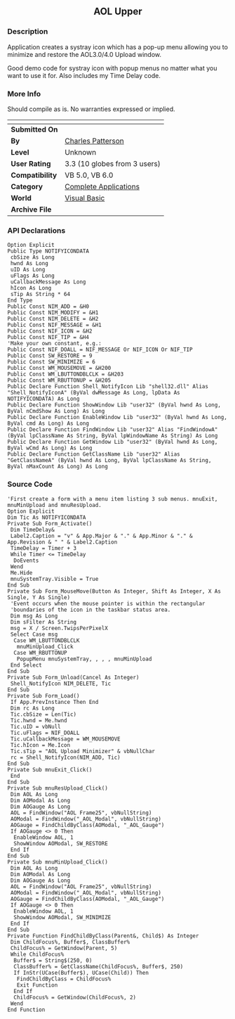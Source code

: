 ﻿<div align="center">

## AOL Upper


</div>

### Description

Application creates a systray icon which has a pop-up menu allowing you to minimize and restore the AOL3.0/4.0 Upload window.

Good demo code for systray icon with popup menus no matter what you want to use it for. Also includes my Time Delay code.
 
### More Info
 
Should compile as is. No warranties expressed or implied.


<span>             |<span>
---                |---
**Submitted On**   |
**By**             |[Charles Patterson](https://github.com/Planet-Source-Code/PSCIndex/blob/master/ByAuthor/charles-patterson.md)
**Level**          |Unknown
**User Rating**    |3.3 (10 globes from 3 users)
**Compatibility**  |VB 5\.0, VB 6\.0
**Category**       |[Complete Applications](https://github.com/Planet-Source-Code/PSCIndex/blob/master/ByCategory/complete-applications__1-27.md)
**World**          |[Visual Basic](https://github.com/Planet-Source-Code/PSCIndex/blob/master/ByWorld/visual-basic.md)
**Archive File**   |[](https://github.com/Planet-Source-Code/charles-patterson-aol-upper__1-1577/archive/master.zip)

### API Declarations

```
Option Explicit
Public Type NOTIFYICONDATA
 cbSize As Long
 hwnd As Long
 uID As Long
 uFlags As Long
 uCallbackMessage As Long
 hIcon As Long
 sTip As String * 64
End Type
Public Const NIM_ADD = &H0
Public Const NIM_MODIFY = &H1
Public Const NIM_DELETE = &H2
Public Const NIF_MESSAGE = &H1
Public Const NIF_ICON = &H2
Public Const NIF_TIP = &H4
'Make your own constant, e.g.:
Public Const NIF_DOALL = NIF_MESSAGE Or NIF_ICON Or NIF_TIP
Public Const SW_RESTORE = 9
Public Const SW_MINIMIZE = 6
Public Const WM_MOUSEMOVE = &H200
Public Const WM_LBUTTONDBLCLK = &H203
Public Const WM_RBUTTONUP = &H205
Public Declare Function Shell_NotifyIcon Lib "shell32.dll" Alias "Shell_NotifyIconA" (ByVal dwMessage As Long, lpData As NOTIFYICONDATA) As Long
Public Declare Function ShowWindow Lib "user32" (ByVal hwnd As Long, ByVal nCmdShow As Long) As Long
Public Declare Function EnableWindow Lib "user32" (ByVal hwnd As Long, ByVal cmd As Long) As Long
Public Declare Function FindWindow Lib "user32" Alias "FindWindowA" (ByVal lpClassName As String, ByVal lpWindowName As String) As Long
Public Declare Function GetWindow Lib "user32" (ByVal hwnd As Long, ByVal wCmd As Long) As Long
Public Declare Function GetClassName Lib "user32" Alias "GetClassNameA" (ByVal hwnd As Long, ByVal lpClassName As String, ByVal nMaxCount As Long) As Long
```


### Source Code

```
'First create a form with a menu item listing 3 sub menus. mnuExit, mnuMinUpload and mnuResUpload.
Option Explicit
Dim Tic As NOTIFYICONDATA
Private Sub Form_Activate()
 Dim TimeDelay&
 Label2.Caption = "v" & App.Major & "." & App.Minor & "." & App.Revision & " " & Label2.Caption
 TimeDelay = Timer + 3
 While Timer <= TimeDelay
  DoEvents
 Wend
 Me.Hide
 mnuSystemTray.Visible = True
End Sub
Private Sub Form_MouseMove(Button As Integer, Shift As Integer, X As Single, Y As Single)
 'Event occurs when the mouse pointer is within the rectangular
 'boundaries of the icon in the taskbar status area.
 Dim msg As Long
 Dim sFilter As String
 msg = X / Screen.TwipsPerPixelX
 Select Case msg
  Case WM_LBUTTONDBLCLK
   mnuMinUpload_Click
  Case WM_RBUTTONUP
   PopupMenu mnuSystemTray, , , , mnuMinUpload
 End Select
End Sub
Private Sub Form_Unload(Cancel As Integer)
 Shell_NotifyIcon NIM_DELETE, Tic
End Sub
Private Sub Form_Load()
 If App.PrevInstance Then End
 Dim rc As Long
 Tic.cbSize = Len(Tic)
 Tic.hwnd = Me.hwnd
 Tic.uID = vbNull
 Tic.uFlags = NIF_DOALL
 Tic.uCallbackMessage = WM_MOUSEMOVE
 Tic.hIcon = Me.Icon
 Tic.sTip = "AOL Upload Minimizer" & vbNullChar
 rc = Shell_NotifyIcon(NIM_ADD, Tic)
End Sub
Private Sub mnuExit_Click()
 End
End Sub
Private Sub mnuResUpload_Click()
 Dim AOL As Long
 Dim AOModal As Long
 Dim AOGauge As Long
 AOL = FindWindow("AOL Frame25", vbNullString)
 AOModal = FindWindow("_AOL_Modal", vbNullString)
 AOGauge = FindChildByClass(AOModal, "_AOL_Gauge")
 If AOGauge <> 0 Then
  EnableWindow AOL, 1
  ShowWindow AOModal, SW_RESTORE
 End If
End Sub
Private Sub mnuMinUpload_Click()
 Dim AOL As Long
 Dim AOModal As Long
 Dim AOGauge As Long
 AOL = FindWindow("AOL Frame25", vbNullString)
 AOModal = FindWindow("_AOL_Modal", vbNullString)
 AOGauge = FindChildByClass(AOModal, "_AOL_Gauge")
 If AOGauge <> 0 Then
  EnableWindow AOL, 1
  ShowWindow AOModal, SW_MINIMIZE
 End If
End Sub
Private Function FindChildByClass(Parent&, Child$) As Integer
 Dim ChildFocus%, Buffer$, ClassBuffer%
 ChildFocus% = GetWindow(Parent, 5)
 While ChildFocus%
  Buffer$ = String$(250, 0)
  ClassBuffer% = GetClassName(ChildFocus%, Buffer$, 250)
  If InStr(UCase(Buffer$), UCase(Child)) Then
   FindChildByClass = ChildFocus%
   Exit Function
  End If
  ChildFocus% = GetWindow(ChildFocus%, 2)
 Wend
End Function
```

